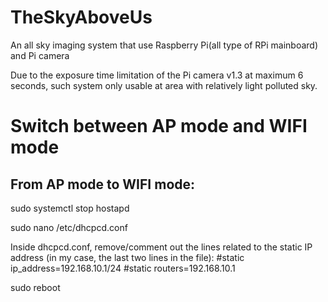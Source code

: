 # TheSkyAboveUs
An all sky imaging system that use Raspberry Pi(all type of RPi mainboard) and Pi camera

Due to the exposure time limitation of the Pi camera v1.3 at maximum 6 seconds, such system only usable at area with relatively light polluted sky.

# Switch between AP mode and WIFI mode
From AP mode to WIFI mode:
---------------------------
sudo systemctl stop hostapd

sudo nano /etc/dhcpcd.conf

Inside dhcpcd.conf, remove/comment out the lines related to the static IP address (in my case, the last two lines in the file):
#static ip_address=192.168.10.1/24
#static routers=192.168.10.1

sudo reboot
